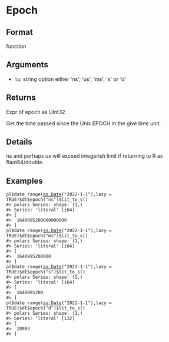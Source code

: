 # Epoch

## Format

function

## Arguments

- `tu`: string option either 'ns', 'us', 'ms', 's' or 'd'

## Returns

Expr of epoch as UInt32

Get the time passed since the Unix EPOCH in the give time unit.

## Details

ns and perhaps us will exceed integerish limit if returning to R as flaot64/double.

## Examples

<pre class='r-example'><code><span class='r-in'><span><span class='va'>pl</span><span class='op'>$</span><span class='fu'>date_range</span><span class='op'>(</span><span class='fu'><a href='https://rdrr.io/r/base/as.Date.html'>as.Date</a></span><span class='op'>(</span><span class='st'>"2022-1-1"</span><span class='op'>)</span>,lazy <span class='op'>=</span> <span class='cn'>TRUE</span><span class='op'>)</span><span class='op'>$</span><span class='va'>dt</span><span class='op'>$</span><span class='fu'>epoch</span><span class='op'>(</span><span class='st'>"ns"</span><span class='op'>)</span><span class='op'>$</span><span class='fu'>lit_to_s</span><span class='op'>(</span><span class='op'>)</span></span></span>
<span class='r-out co'><span class='r-pr'>#&gt;</span> polars Series: shape: (1,)</span>
<span class='r-out co'><span class='r-pr'>#&gt;</span> Series: 'literal' [i64]</span>
<span class='r-out co'><span class='r-pr'>#&gt;</span> [</span>
<span class='r-out co'><span class='r-pr'>#&gt;</span> 	1640995200000000000</span>
<span class='r-out co'><span class='r-pr'>#&gt;</span> ]</span>
<span class='r-in'><span><span class='va'>pl</span><span class='op'>$</span><span class='fu'>date_range</span><span class='op'>(</span><span class='fu'><a href='https://rdrr.io/r/base/as.Date.html'>as.Date</a></span><span class='op'>(</span><span class='st'>"2022-1-1"</span><span class='op'>)</span>,lazy <span class='op'>=</span> <span class='cn'>TRUE</span><span class='op'>)</span><span class='op'>$</span><span class='va'>dt</span><span class='op'>$</span><span class='fu'>epoch</span><span class='op'>(</span><span class='st'>"ms"</span><span class='op'>)</span><span class='op'>$</span><span class='fu'>lit_to_s</span><span class='op'>(</span><span class='op'>)</span></span></span>
<span class='r-out co'><span class='r-pr'>#&gt;</span> polars Series: shape: (1,)</span>
<span class='r-out co'><span class='r-pr'>#&gt;</span> Series: 'literal' [i64]</span>
<span class='r-out co'><span class='r-pr'>#&gt;</span> [</span>
<span class='r-out co'><span class='r-pr'>#&gt;</span> 	1640995200000</span>
<span class='r-out co'><span class='r-pr'>#&gt;</span> ]</span>
<span class='r-in'><span><span class='va'>pl</span><span class='op'>$</span><span class='fu'>date_range</span><span class='op'>(</span><span class='fu'><a href='https://rdrr.io/r/base/as.Date.html'>as.Date</a></span><span class='op'>(</span><span class='st'>"2022-1-1"</span><span class='op'>)</span>,lazy <span class='op'>=</span> <span class='cn'>TRUE</span><span class='op'>)</span><span class='op'>$</span><span class='va'>dt</span><span class='op'>$</span><span class='fu'>epoch</span><span class='op'>(</span><span class='st'>"s"</span><span class='op'>)</span><span class='op'>$</span><span class='fu'>lit_to_s</span><span class='op'>(</span><span class='op'>)</span></span></span>
<span class='r-out co'><span class='r-pr'>#&gt;</span> polars Series: shape: (1,)</span>
<span class='r-out co'><span class='r-pr'>#&gt;</span> Series: 'literal' [i64]</span>
<span class='r-out co'><span class='r-pr'>#&gt;</span> [</span>
<span class='r-out co'><span class='r-pr'>#&gt;</span> 	1640995200</span>
<span class='r-out co'><span class='r-pr'>#&gt;</span> ]</span>
<span class='r-in'><span><span class='va'>pl</span><span class='op'>$</span><span class='fu'>date_range</span><span class='op'>(</span><span class='fu'><a href='https://rdrr.io/r/base/as.Date.html'>as.Date</a></span><span class='op'>(</span><span class='st'>"2022-1-1"</span><span class='op'>)</span>,lazy <span class='op'>=</span> <span class='cn'>TRUE</span><span class='op'>)</span><span class='op'>$</span><span class='va'>dt</span><span class='op'>$</span><span class='fu'>epoch</span><span class='op'>(</span><span class='st'>"d"</span><span class='op'>)</span><span class='op'>$</span><span class='fu'>lit_to_s</span><span class='op'>(</span><span class='op'>)</span></span></span>
<span class='r-out co'><span class='r-pr'>#&gt;</span> polars Series: shape: (1,)</span>
<span class='r-out co'><span class='r-pr'>#&gt;</span> Series: 'literal' [i32]</span>
<span class='r-out co'><span class='r-pr'>#&gt;</span> [</span>
<span class='r-out co'><span class='r-pr'>#&gt;</span> 	18993</span>
<span class='r-out co'><span class='r-pr'>#&gt;</span> ]</span>
 </code></pre>